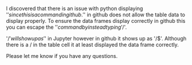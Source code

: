 I discovered that there is an issue with python displaying '$' since this is a command in github. '$' in github does not allow the table data to display properly. To ensure the data frames display correctly in github this you can escape the '$' command by instead typing '/$'. 

'/$' will show up as '$' in Jupyter however in github it shows up as '/$'. Although there is a / in the table cell it at least displayed the data frame correctly. 

Please let me know if you have any questions. 
